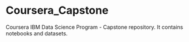 # Coursera_Capstone
Coursera IBM Data Science Program - Capstone repository.
It contains notebooks and datasets.